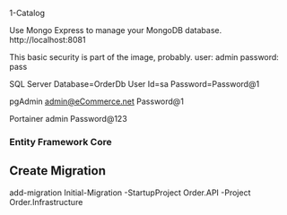 
1-Catalog

Use Mongo Express to manage your MongoDB database.
http://localhost:8081

This basic security is part of the image, probably.
user: admin
password: pass

SQL Server
Database=OrderDb
User Id=sa
Password=Password@1

pgAdmin
admin@eCommerce.net
Password@1

Portainer
admin
Password@123

### Entity Framework Core

## Create Migration

add-migration Initial-Migration -StartupProject Order.API -Project Order.Infrastructure